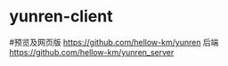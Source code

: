 # yunren-client
#预览及网页版
https://github.com/hellow-km/yunren
后端 https://github.com/hellow-km/yunren_server
